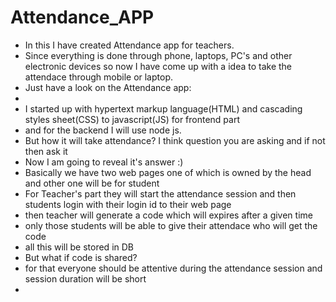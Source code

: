 # Attendance_APP
- In this I have created Attendance app for teachers.
- Since everything is done through phone, laptops, PC's and other electronic devices so now I have come up with a idea to take the attendace through mobile or laptop.
- Just have a look on the Attendance app:
-
- I started up with hypertext markup language(HTML) and cascading styles sheet(CSS) to javascript(JS) for frontend part
- and for the backend I will use node js.
- But how it will take attendance? I think question you are asking and if not then ask it
- Now I am going to reveal it's answer :)
- Basically we have two web pages one of which is owned by the head and other one will be for student
- For Teacher's part they will start the attendance session and then students login with their login id to their web page
- then teacher will generate a code which will expires after a given time
- only those students will be able to give their attendace who will get the code
- all this will be stored in DB
- But what if code is shared?
- for that everyone should be attentive during the attendance session and session duration will be short
- 
